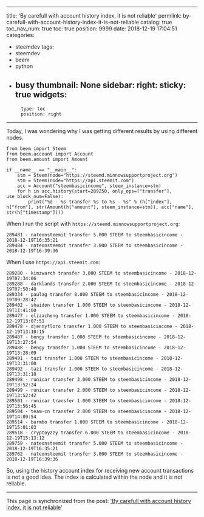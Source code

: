 
---
title: 'By carefull with account history index, it is not reliable'
permlink: by-carefull-with-account-history-index-it-is-not-reliable
catalog: true
toc_nav_num: true
toc: true
position: 9999
date: 2018-12-19 17:04:51
categories:
- steemdev
tags:
- steemdev
- beem
- python
- busy
thumbnail: None
sidebar:
    right:
        sticky: true
widgets:
    -
        type: toc
        position: right
---


Today, I was wondering why I was getting different results by using different nodes.
```
from beem import Steem
from beem.account import Account
from beem.amount import Amount

if __name__ == "__main__":
    stm = Steem(node="https://steemd.minnowsupportproject.org")
    stm = Steem(node="https://api.steemit.com")
    acc = Account("steembasicincome", steem_instance=stm)
    for h in acc.history(start=289250, only_ops=["transfer"], use_block_num=False):
        print("%d - %s transfer %s to %s - %s" % (h["index"], h["from"], str(Amount(h["amount"], steem_instance=stm)), acc["name"], str(h["timestamp"])))
```

When I run the script with `https://steemd.minnowsupportproject.org`:
```
289481 - nateonsteemit transfer 5.000 STEEM to steembasicincome - 2018-12-19T16:35:21
289484 - nateonsteemit transfer 3.000 STEEM to steembasicincome - 2018-12-19T16:39:36
```
When I use `https://api.steemit.com`:
```
289280 - kimzwarch transfer 3.000 STEEM to steembasicincome - 2018-12-19T07:34:06
289288 - darklands transfer 2.000 STEEM to steembasicincome - 2018-12-19T07:58:48
289334 - paulag transfer 8.000 STEEM to steembasicincome - 2018-12-19T09:28:42
289402 - shaidon transfer 1.000 STEEM to steembasicincome - 2018-12-19T11:41:00
289477 - elizacheng transfer 1.000 STEEM to steembasicincome - 2018-12-19T13:07:51
289478 - djennyfloro transfer 1.000 STEEM to steembasicincome - 2018-12-19T13:10:15
289487 - bengy transfer 1.000 STEEM to steembasicincome - 2018-12-19T13:27:54
289488 - bengy transfer 1.000 STEEM to steembasicincome - 2018-12-19T13:28:09
289491 - tazi transfer 1.000 STEEM to steembasicincome - 2018-12-19T13:31:00
289492 - tazi transfer 1.000 STEEM to steembasicincome - 2018-12-19T13:31:18
289498 - runicar transfer 3.000 STEEM to steembasicincome - 2018-12-19T13:52:24
289499 - runicar transfer 2.000 STEEM to steembasicincome - 2018-12-19T13:52:42
289501 - runicar transfer 1.000 STEEM to steembasicincome - 2018-12-19T13:56:45
289504 - team-cn transfer 2.000 STEEM to steembasicincome - 2018-12-19T14:09:54
289514 - barmbo transfer 1.000 STEEM to steembasicincome - 2018-12-19T15:01:03
289518 - cryptoyzzy transfer 6.000 STEEM to steembasicincome - 2018-12-19T15:13:12
289759 - nateonsteemit transfer 5.000 STEEM to steembasicincome - 2018-12-19T16:35:21
289762 - nateonsteemit transfer 3.000 STEEM to steembasicincome - 2018-12-19T16:39:36
```

So, using the history account index for receiving new account transactions is not a good idea. The index is calculated within the node and it is not reliable.

- - -

This page is synchronized from the post: ['By carefull with account history index, it is not reliable'](https://steemit.com/@holger80/by-carefull-with-account-history-index-it-is-not-reliable)
